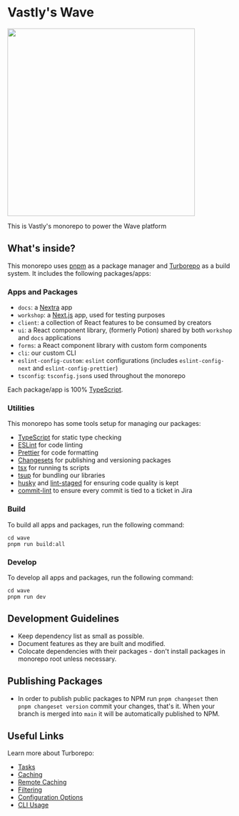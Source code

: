 # Vastly's Wave

<picture>
      <source media="(prefers-color-scheme: dark)" srcset="https://u.photofunia.com/1/results/m/D/mDRuOKsodBeZRZJbzxWwFA_r.jpg">
  <img src="https://u.photofunia.com/1/results/m/D/mDRuOKsodBeZRZJbzxWwFA_r.jpg" height="420">
</picture>

This is Vastly's monorepo to power the Wave platform

## What's inside?

This monorepo uses [pnpm](https://pnpm.io) as a package manager and
[Turborepo](https://turbo.build/) as a build system. It includes the following packages/apps:

### Apps and Packages

- `docs`: a [Nextra](https://nextra.site/) app
- `workshop`: a [Next.js](https://nextjs.org/) app, used for testing purposes
- `client`: a collection of React features to be consumed by creators
- `ui`: a React component library, (formerly Potion) shared by both `workshop` and `docs`
  applications
- `forms`: a React component library with custom form components
- `cli`: our custom CLI
- `eslint-config-custom`: `eslint` configurations (includes `eslint-config-next` and
  `eslint-config-prettier`)
- `tsconfig`: `tsconfig.json`s used throughout the monorepo

Each package/app is 100% [TypeScript](https://www.typescriptlang.org/).

### Utilities

This monorepo has some tools setup for managing our packages:

- [TypeScript](https://www.typescriptlang.org/) for static type checking
- [ESLint](https://eslint.org/) for code linting
- [Prettier](https://prettier.io) for code formatting
- [Changesets](https://github.com/changesets/changesets) for publishing and versioning packages
- [tsx](https://github.com/esbuild-kit/tsx) for running ts scripts
- [tsup](https://github.com/egoist/tsup) for bundling our libraries
- [husky](https://github.com/typicode/husky) and
  [lint-staged](https://github.com/okonet/lint-staged) for ensuring code quality is kept
- [commit-lint](https://commitlint.js.org/#/) to ensure every commit is tied to a ticket in Jira

### Build

To build all apps and packages, run the following command:

```
cd wave
pnpm run build:all
```

### Develop

To develop all apps and packages, run the following command:

```
cd wave
pnpm run dev
```

## Development Guidelines

- Keep dependency list as small as possible.
- Document features as they are built and modified.
- Colocate dependencies with their packages - don't install packages in monorepo root unless
  necessary.

## Publishing Packages

- In order to publish public packages to NPM run `pnpm changeset` then `pnpm changeset version`
  commit your changes, that's it. When your branch is merged into `main` it will be automatically
  published to NPM.

## Useful Links

Learn more about Turborepo:

- [Tasks](https://turbo.build/repo/docs/core-concepts/monorepos/running-tasks)
- [Caching](https://turbo.build/repo/docs/core-concepts/caching)
- [Remote Caching](https://turbo.build/repo/docs/core-concepts/remote-caching)
- [Filtering](https://turbo.build/repo/docs/core-concepts/monorepos/filtering)
- [Configuration Options](https://turbo.build/repo/docs/reference/configuration)
- [CLI Usage](https://turbo.build/repo/docs/reference/command-line-reference)
